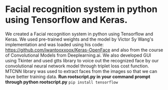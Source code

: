 # Facial recognition system in python using Tensorflow and Keras. 

We created a Facial recognition system in python using Tensorflow and Keras. We used pre-trained weights and the model by Victor Sy Wang's implementation and was loaded using his code: https://github.com/iwantooxxoox/Keras-OpenFace and also from the course of Convolutional Models from Deeplearning.ai. We also developed GUI using Tkinter and used gtts library to voice out the recognized face by our convolutional neural network model through triplet loss cost function. MTCNN library was used to extract faces from the images so that we can have better training data.
**Run rootscript.py in your command prompt through python rootscript.py**
<code>pip install tensorflow</code>
